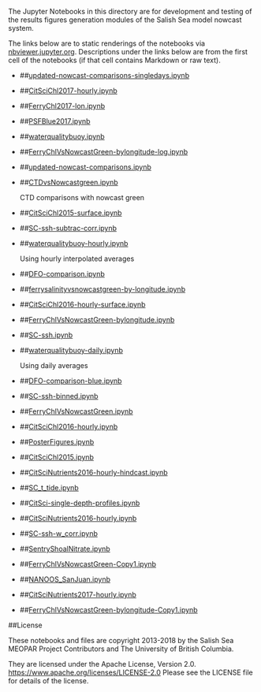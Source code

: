 The Jupyter Notebooks in this directory are for development and testing of
the results figures generation modules of the Salish Sea model nowcast system.

The links below are to static renderings of the notebooks via
[nbviewer.jupyter.org](https://nbviewer.jupyter.org/).
Descriptions under the links below are from the first cell of the notebooks
(if that cell contains Markdown or raw text).

* ##[updated-nowcast-comparisons-singledays.ipynb](https://nbviewer.jupyter.org/urls/bitbucket.org/salishsea/analysis-vicky/raw/tip/notebooks/ModelEvaluations/updated-nowcast-comparisons-singledays.ipynb)  
    
* ##[CitSciChl2017-hourly.ipynb](https://nbviewer.jupyter.org/urls/bitbucket.org/salishsea/analysis-vicky/raw/tip/notebooks/ModelEvaluations/CitSciChl2017-hourly.ipynb)  
    
* ##[FerryChl2017-lon.ipynb](https://nbviewer.jupyter.org/urls/bitbucket.org/salishsea/analysis-vicky/raw/tip/notebooks/ModelEvaluations/FerryChl2017-lon.ipynb)  
    
* ##[PSFBlue2017.ipynb](https://nbviewer.jupyter.org/urls/bitbucket.org/salishsea/analysis-vicky/raw/tip/notebooks/ModelEvaluations/PSFBlue2017.ipynb)  
    
* ##[waterqualitybuoy.ipynb](https://nbviewer.jupyter.org/urls/bitbucket.org/salishsea/analysis-vicky/raw/tip/notebooks/ModelEvaluations/waterqualitybuoy.ipynb)  
    
* ##[FerryChlVsNowcastGreen-bylongitude-log.ipynb](https://nbviewer.jupyter.org/urls/bitbucket.org/salishsea/analysis-vicky/raw/tip/notebooks/ModelEvaluations/FerryChlVsNowcastGreen-bylongitude-log.ipynb)  
    
* ##[updated-nowcast-comparisons.ipynb](https://nbviewer.jupyter.org/urls/bitbucket.org/salishsea/analysis-vicky/raw/tip/notebooks/ModelEvaluations/updated-nowcast-comparisons.ipynb)  
    
* ##[CTDvsNowcastgreen.ipynb](https://nbviewer.jupyter.org/urls/bitbucket.org/salishsea/analysis-vicky/raw/tip/notebooks/ModelEvaluations/CTDvsNowcastgreen.ipynb)  
    
    CTD comparisons with nowcast green  

* ##[CitSciChl2015-surface.ipynb](https://nbviewer.jupyter.org/urls/bitbucket.org/salishsea/analysis-vicky/raw/tip/notebooks/ModelEvaluations/CitSciChl2015-surface.ipynb)  
    
* ##[SC-ssh-subtrac-corr.ipynb](https://nbviewer.jupyter.org/urls/bitbucket.org/salishsea/analysis-vicky/raw/tip/notebooks/ModelEvaluations/SC-ssh-subtrac-corr.ipynb)  
    
* ##[waterqualitybuoy-hourly.ipynb](https://nbviewer.jupyter.org/urls/bitbucket.org/salishsea/analysis-vicky/raw/tip/notebooks/ModelEvaluations/waterqualitybuoy-hourly.ipynb)  
    
    Using hourly interpolated averages  

* ##[DFO-comparison.ipynb](https://nbviewer.jupyter.org/urls/bitbucket.org/salishsea/analysis-vicky/raw/tip/notebooks/ModelEvaluations/DFO-comparison.ipynb)  
    
* ##[ferrysalinityvsnowcastgreen-by-longitude.ipynb](https://nbviewer.jupyter.org/urls/bitbucket.org/salishsea/analysis-vicky/raw/tip/notebooks/ModelEvaluations/ferrysalinityvsnowcastgreen-by-longitude.ipynb)  
    
* ##[CitSciChl2016-hourly-surface.ipynb](https://nbviewer.jupyter.org/urls/bitbucket.org/salishsea/analysis-vicky/raw/tip/notebooks/ModelEvaluations/CitSciChl2016-hourly-surface.ipynb)  
    
* ##[FerryChlVsNowcastGreen-bylongitude.ipynb](https://nbviewer.jupyter.org/urls/bitbucket.org/salishsea/analysis-vicky/raw/tip/notebooks/ModelEvaluations/FerryChlVsNowcastGreen-bylongitude.ipynb)  
    
* ##[SC-ssh.ipynb](https://nbviewer.jupyter.org/urls/bitbucket.org/salishsea/analysis-vicky/raw/tip/notebooks/ModelEvaluations/SC-ssh.ipynb)  
    
* ##[waterqualitybuoy-daily.ipynb](https://nbviewer.jupyter.org/urls/bitbucket.org/salishsea/analysis-vicky/raw/tip/notebooks/ModelEvaluations/waterqualitybuoy-daily.ipynb)  
    
    Using daily averages  

* ##[DFO-comparison-blue.ipynb](https://nbviewer.jupyter.org/urls/bitbucket.org/salishsea/analysis-vicky/raw/tip/notebooks/ModelEvaluations/DFO-comparison-blue.ipynb)  
    
* ##[SC-ssh-binned.ipynb](https://nbviewer.jupyter.org/urls/bitbucket.org/salishsea/analysis-vicky/raw/tip/notebooks/ModelEvaluations/SC-ssh-binned.ipynb)  
    
* ##[FerryChlVsNowcastGreen.ipynb](https://nbviewer.jupyter.org/urls/bitbucket.org/salishsea/analysis-vicky/raw/tip/notebooks/ModelEvaluations/FerryChlVsNowcastGreen.ipynb)  
    
* ##[CitSciChl2016-hourly.ipynb](https://nbviewer.jupyter.org/urls/bitbucket.org/salishsea/analysis-vicky/raw/tip/notebooks/ModelEvaluations/CitSciChl2016-hourly.ipynb)  
    
* ##[PosterFigures.ipynb](https://nbviewer.jupyter.org/urls/bitbucket.org/salishsea/analysis-vicky/raw/tip/notebooks/ModelEvaluations/PosterFigures.ipynb)  
    
* ##[CitSciChl2015.ipynb](https://nbviewer.jupyter.org/urls/bitbucket.org/salishsea/analysis-vicky/raw/tip/notebooks/ModelEvaluations/CitSciChl2015.ipynb)  
    
* ##[CitSciNutrients2016-hourly-hindcast.ipynb](https://nbviewer.jupyter.org/urls/bitbucket.org/salishsea/analysis-vicky/raw/tip/notebooks/ModelEvaluations/CitSciNutrients2016-hourly-hindcast.ipynb)  
    
* ##[SC_t_tide.ipynb](https://nbviewer.jupyter.org/urls/bitbucket.org/salishsea/analysis-vicky/raw/tip/notebooks/ModelEvaluations/SC_t_tide.ipynb)  
    
* ##[CitSci-single-depth-profiles.ipynb](https://nbviewer.jupyter.org/urls/bitbucket.org/salishsea/analysis-vicky/raw/tip/notebooks/ModelEvaluations/CitSci-single-depth-profiles.ipynb)  
    
* ##[CitSciNutrients2016-hourly.ipynb](https://nbviewer.jupyter.org/urls/bitbucket.org/salishsea/analysis-vicky/raw/tip/notebooks/ModelEvaluations/CitSciNutrients2016-hourly.ipynb)  
    
* ##[SC-ssh-w_corr.ipynb](https://nbviewer.jupyter.org/urls/bitbucket.org/salishsea/analysis-vicky/raw/tip/notebooks/ModelEvaluations/SC-ssh-w_corr.ipynb)  
    
* ##[SentryShoalNitrate.ipynb](https://nbviewer.jupyter.org/urls/bitbucket.org/salishsea/analysis-vicky/raw/tip/notebooks/ModelEvaluations/SentryShoalNitrate.ipynb)  
    
* ##[FerryChlVsNowcastGreen-Copy1.ipynb](https://nbviewer.jupyter.org/urls/bitbucket.org/salishsea/analysis-vicky/raw/tip/notebooks/ModelEvaluations/FerryChlVsNowcastGreen-Copy1.ipynb)  
    
* ##[NANOOS_SanJuan.ipynb](https://nbviewer.jupyter.org/urls/bitbucket.org/salishsea/analysis-vicky/raw/tip/notebooks/ModelEvaluations/NANOOS_SanJuan.ipynb)  
    
* ##[CitSciNutrients2017-hourly.ipynb](https://nbviewer.jupyter.org/urls/bitbucket.org/salishsea/analysis-vicky/raw/tip/notebooks/ModelEvaluations/CitSciNutrients2017-hourly.ipynb)  
    
* ##[FerryChlVsNowcastGreen-bylongitude-Copy1.ipynb](https://nbviewer.jupyter.org/urls/bitbucket.org/salishsea/analysis-vicky/raw/tip/notebooks/ModelEvaluations/FerryChlVsNowcastGreen-bylongitude-Copy1.ipynb)  
    

##License

These notebooks and files are copyright 2013-2018
by the Salish Sea MEOPAR Project Contributors
and The University of British Columbia.

They are licensed under the Apache License, Version 2.0.
https://www.apache.org/licenses/LICENSE-2.0
Please see the LICENSE file for details of the license.
